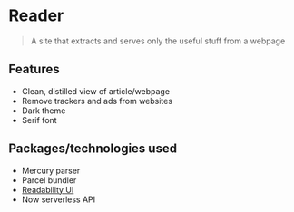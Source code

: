 # Reader
> A site that extracts and serves only the useful stuff from a webpage

## Features
- Clean, distilled view of article/webpage
- Remove trackers and ads from websites
- Dark theme
- Serif font

## Packages/technologies used
- Mercury parser
- Parcel bundler
- [Readability UI](https://github.com/themindstorm/readability-ui)
- Now serverless API

